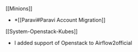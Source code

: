[[Minions]]
* *[[Paravi#Paravi Account Migration]]

[[System-Openstack-Kubes]]
* I added support of Openstack to Airflow2official 